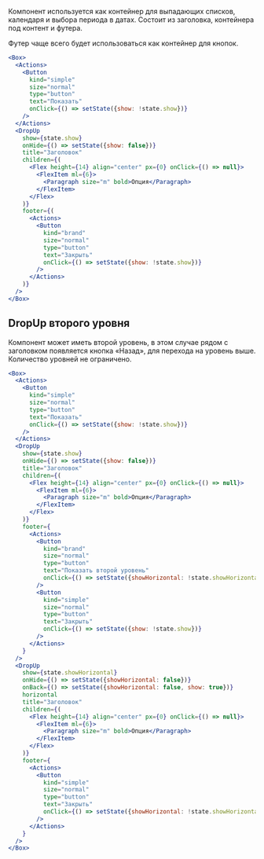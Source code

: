 Компонент используется как контейнер для выпадающих списков, календаря и выбора периода в датах. Состоит из заголовка, контейнера под контент и футера.

Футер чаще всего будет использоваться как контейнер для кнопок.

```jsx
<Box>
  <Actions>
    <Button
      kind="simple"
      size="normal"
      type="button"
      text="Показать"
      onClick={() => setState({show: !state.show})}
    />
  </Actions>
  <DropUp
    show={state.show}
    onHide={() => setState({show: false})}
    title="Заголовок"
    children={(
      <Flex height={14} align="center" px={0} onClick={() => null}>
        <FlexItem ml={6}>
          <Paragraph size="m" bold>Опция</Paragraph>
        </FlexItem>
      </Flex>
    )}
    footer={(
      <Actions>
        <Button
          kind="brand"
          size="normal"
          type="button"
          text="Закрыть"
          onClick={() => setState({show: !state.show})}
        />
      </Actions>
    )}
  />
</Box>
```

## DropUp второго уровня

Компонент может иметь второй уровень, в этом случае рядом с заголовком появляется кнопка «Назад», для перехода на уровень выше. Количество уровней не ограничено.

```jsx
<Box>
  <Actions>
    <Button
      kind="simple"
      size="normal"
      type="button"
      text="Показать"
      onClick={() => setState({show: !state.show})}
    />
  </Actions>
  <DropUp
    show={state.show}
    onHide={() => setState({show: false})}
    title="Заголовок"
    children={(
      <Flex height={14} align="center" px={0} onClick={() => null}>
        <FlexItem ml={6}>
          <Paragraph size="m" bold>Опция</Paragraph>
        </FlexItem>
      </Flex>
    )}
    footer={
      <Actions>
        <Button
          kind="brand"
          size="normal"
          type="button"
          text="Показать второй уровень"
          onClick={() => setState({showHorizontal: !state.showHorizontal, show: !state.show})}
        />
        <Button
          kind="simple"
          size="normal"
          type="button"
          text="Закрыть"
          onClick={() => setState({show: !state.show})}
        />
      </Actions>
    }
  />
  <DropUp
    show={state.showHorizontal}
    onHide={() => setState({showHorizontal: false})}
    onBack={() => setState({showHorizontal: false, show: true})}
    horizontal
    title="Заголовок"
    children={(
      <Flex height={14} align="center" px={0} onClick={() => null}>
        <FlexItem ml={6}>
          <Paragraph size="m" bold>Опция</Paragraph>
        </FlexItem>
      </Flex>
    )}
    footer={
      <Actions>
        <Button
          kind="simple"
          size="normal"
          type="button"
          text="Закрыть"
          onClick={() => setState({showHorizontal: !state.showHorizontal})}
        />
      </Actions>
    }
  />
</Box>
```
